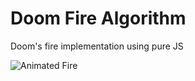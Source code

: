 # Doom Fire Algorithm
Doom's fire implementation using pure JS

![Animated Fire](https://raw.githubusercontent.com/tmmgarcia/doom-fire/4147a118d033fab52d5f31f7e6a0cc88f56d6de5/img/intro.gif)
